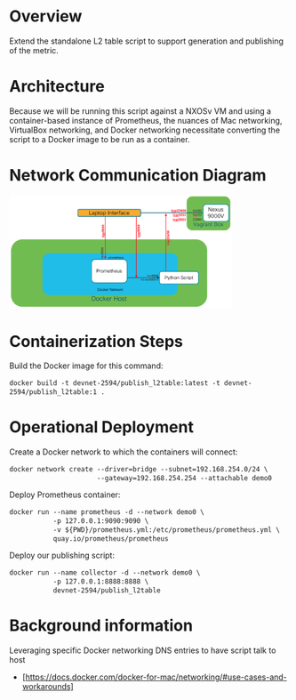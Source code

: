 # Overview
Extend the standalone L2 table script to support generation and 
publishing of the metric.

# Architecture
Because we will be running this script against a NXOSv VM and 
using a container-based instance of Prometheus, the nuances
of Mac networking, VirtualBox networking, and Docker networking
necessitate converting the script to a Docker image to be run
as a container.

# Network Communication Diagram
<img src='images/Step02-Network-Communication.png' width='400px'>

# Containerization Steps
Build the Docker image for this command:

    docker build -t devnet-2594/publish_l2table:latest -t devnet-2594/publish_l2table:1 .

# Operational Deployment
Create a Docker network to which the containers will connect:

    docker network create --driver=bridge --subnet=192.168.254.0/24 \
                          --gateway=192.168.254.254 --attachable demo0

Deploy Prometheus container:
 
    docker run --name prometheus -d --network demo0 \
               -p 127.0.0.1:9090:9090 \
               -v ${PWD}/prometheus.yml:/etc/prometheus/prometheus.yml \
               quay.io/prometheus/prometheus

Deploy our publishing script:

    docker run --name collector -d --network demo0 \
               -p 127.0.0.1:8888:8888 \
               devnet-2594/publish_l2table

# Background information
Leveraging specific Docker networking DNS entries to have script talk to host
- [https://docs.docker.com/docker-for-mac/networking/#use-cases-and-workarounds]
